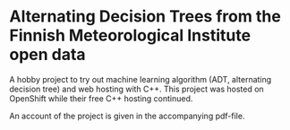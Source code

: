 # Alternating Decision Trees from the Finnish Meteorological Institute open data

A hobby project to try out machine learning algorithm (ADT, alternating decision tree) and web hosting with C++.
This project was hosted on OpenShift while their free C++ hosting continued.

An account of the project is given in the accompanying pdf-file.
